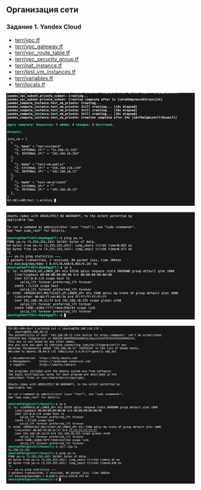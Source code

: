 ## Организация сети
### Задание 1. Yandex Cloud

- [terr/vpc.tf](terr/vpc.tf) 
- [terr/vpc_gateway.tf](terr/vpc_gateway.tf) 
- [terr/vpc_route_table.tf](terr/vpc_route_table.tf) 
- [terr/vpc_security_group.tf](terr/vpc_security_group.tf) 
- [terr/nat_instance.tf](terr/nat_instance.tf) 
- [terr/test_vm_instances.tf](terr/test_vm_instances.tf) 
- [terr/variables.tf](terr/variables.tf) 
- [terr/locals.tf](terr/locals.tf) 


![!\[Alt text\](<img/!\[Alt text\](<img/1.png>)>)](<img/1.png>)

![!\[Alt text\](<img/!\[Alt text\](<img/2.png>)>)](<img/2.png>)

![!\[Alt text\](<img/!\[Alt text\](<img/3.png>)>)](<img/3.png>)

